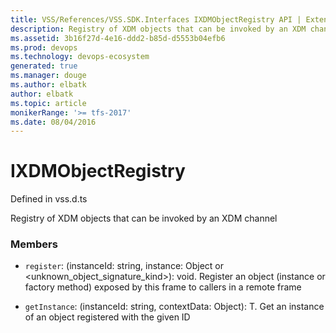 ```yaml
---
title: VSS/References/VSS.SDK.Interfaces IXDMObjectRegistry API | Extensions for Visual Studio Team Services
description: Registry of XDM objects that can be invoked by an XDM channel
ms.assetid: 3b16f27d-4e16-ddd2-b85d-d5553b04efb6
ms.prod: devops
ms.technology: devops-ecosystem
generated: true
ms.manager: douge
ms.author: elbatk
author: elbatk
ms.topic: article
monikerRange: '>= tfs-2017'
ms.date: 08/04/2016
---
```


# IXDMObjectRegistry

Defined in vss.d.ts


Registry of XDM objects that can be invoked by an XDM channel 

### Members

* `register`: (instanceId: string, instance: Object or &lt;unknown_object_signature_kind&gt;): void. Register an object (instance or factory method) exposed by this frame to callers in a remote frame

* `getInstance`: (instanceId: string, contextData: Object): T. Get an instance of an object registered with the given ID

